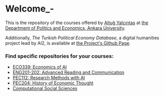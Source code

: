 # Welcome_-

This is the repository of the courses offered by [Altuğ Yalçıntaş](https://sekerefe.github.io) at [the Department of Politics and Economics, Ankara University](https://polecon.ankara.edu.tr). 

Additionally, *The Turkish Political Economy Database*, a digital humanities project lead by Al2, is available at [the Project's Github Page](https://github.com/sekerefe/TRPolEcon_Public).
### Find specific repositories for your courses:
* [ECO339: Economics of AI](https://github.com/Al2-courses/EconomicsOfAI)
* [ENG201-202: Advanced Reading and Communication](https://github.com/Al2-courses/AdvancedReadings)
* [PEC112: Research Methods with AI](https://github.com/Al2-courses/ResearchMethodsWithAI)
* [PEC204: History of Economic Thought](https://github.com/Al2-courses/HistoryOfEconThought)
* [Computational Social Sciences](https://github.com/Al2-courses/ComputationalSocialScience)
